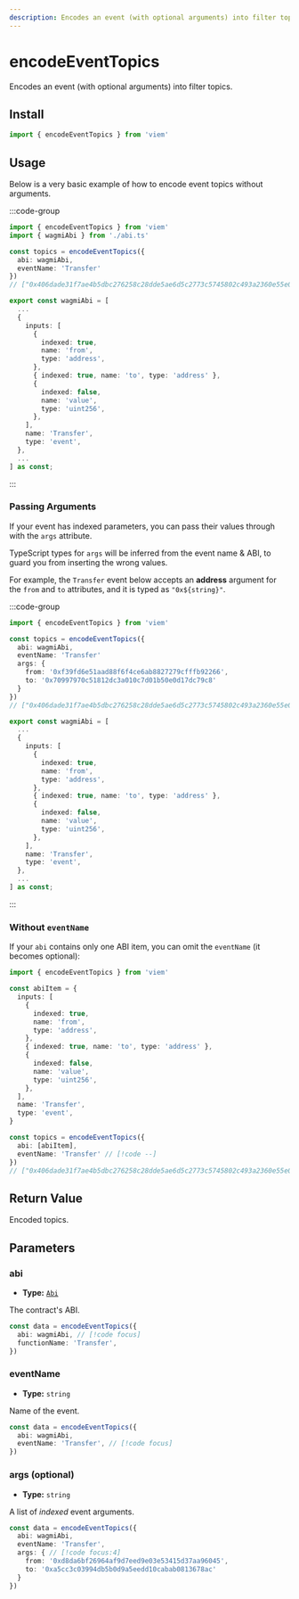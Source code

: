 ```yaml
---
description: Encodes an event (with optional arguments) into filter topics.
---
```


# encodeEventTopics

Encodes an event (with optional arguments) into filter topics.

## Install

```ts
import { encodeEventTopics } from 'viem'
```

## Usage

Below is a very basic example of how to encode event topics without arguments.

:::code-group

```ts [example.ts]
import { encodeEventTopics } from 'viem'
import { wagmiAbi } from './abi.ts'

const topics = encodeEventTopics({
  abi: wagmiAbi,
  eventName: 'Transfer'
})
// ["0x406dade31f7ae4b5dbc276258c28dde5ae6d5c2773c5745802c493a2360e55e0"]
```

```ts [abi.ts]
export const wagmiAbi = [
  ...
  {
    inputs: [
      {
        indexed: true,
        name: 'from',
        type: 'address',
      },
      { indexed: true, name: 'to', type: 'address' },
      {
        indexed: false,
        name: 'value',
        type: 'uint256',
      },
    ],
    name: 'Transfer',
    type: 'event',
  },
  ...
] as const;
```

:::

### Passing Arguments

If your event has indexed parameters, you can pass their values through with the `args` attribute.

TypeScript types for `args` will be inferred from the event name & ABI, to guard you from inserting the wrong values.

For example, the `Transfer` event below accepts an **address** argument for the `from` and `to` attributes, and it is typed as `"0x${string}"`.

:::code-group

```ts [example.ts]
import { encodeEventTopics } from 'viem'

const topics = encodeEventTopics({
  abi: wagmiAbi,
  eventName: 'Transfer'
  args: {
    from: '0xf39fd6e51aad88f6f4ce6ab8827279cfffb92266',
    to: '0x70997970c51812dc3a010c7d01b50e0d17dc79c8'
  }
})
// ["0x406dade31f7ae4b5dbc276258c28dde5ae6d5c2773c5745802c493a2360e55e0", "0x00000000000000000000000000000000f39fd6e51aad88f6f4ce6ab8827279cfffb92266", "0x0000000000000000000000000000000070997970c51812dc3a010c7d01b50e0d17dc79c8"]
```

```ts [abi.ts]
export const wagmiAbi = [
  ...
  {
    inputs: [
      {
        indexed: true,
        name: 'from',
        type: 'address',
      },
      { indexed: true, name: 'to', type: 'address' },
      {
        indexed: false,
        name: 'value',
        type: 'uint256',
      },
    ],
    name: 'Transfer',
    type: 'event',
  },
  ...
] as const;
```

:::

### Without `eventName`

If your `abi` contains only one ABI item, you can omit the `eventName` (it becomes optional):

```ts
import { encodeEventTopics } from 'viem'

const abiItem = {
  inputs: [
    {
      indexed: true,
      name: 'from',
      type: 'address',
    },
    { indexed: true, name: 'to', type: 'address' },
    {
      indexed: false,
      name: 'value',
      type: 'uint256',
    },
  ],
  name: 'Transfer',
  type: 'event',
}

const topics = encodeEventTopics({
  abi: [abiItem],
  eventName: 'Transfer' // [!code --]
})
// ["0x406dade31f7ae4b5dbc276258c28dde5ae6d5c2773c5745802c493a2360e55e0"]
```

## Return Value

Encoded topics.

## Parameters

### abi

- **Type:** [`Abi`](/docs/glossary/types#abi)

The contract's ABI.

```ts
const data = encodeEventTopics({
  abi: wagmiAbi, // [!code focus]
  functionName: 'Transfer',
})
```

### eventName

- **Type:** `string`

Name of the event.

```ts
const data = encodeEventTopics({
  abi: wagmiAbi,
  eventName: 'Transfer', // [!code focus]
})
```

### args (optional)

- **Type:** `string`

A list of _indexed_ event arguments.

```ts
const data = encodeEventTopics({
  abi: wagmiAbi,
  eventName: 'Transfer',
  args: { // [!code focus:4]
    from: '0xd8da6bf26964af9d7eed9e03e53415d37aa96045',
    to: '0xa5cc3c03994db5b0d9a5eedd10cabab0813678ac'
  }
})
```